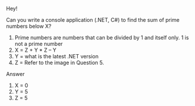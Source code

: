 Hey!

Can you write a console application (.NET, C#) to find the sum of prime numbers below X?
1. Prime numbers are numbers that can be divided by 1 and itself only. 1 is not a prime number​
2. X = Z + Y * Z – Y
3. Y = what is the latest .NET version
4. Z = Refer to the image in Question 5. 


Answer 
1. X = 0
2. Y = 5
3. Z = 5
